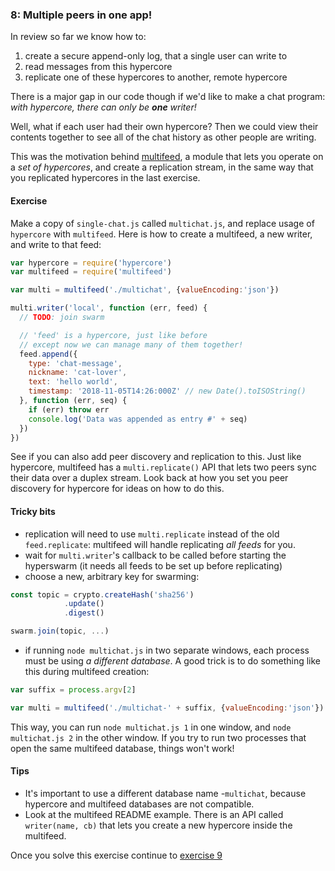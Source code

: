 ### 8: Multiple peers in one app!

In review so far we know how to:

1. create a secure append-only log, that a single user can write to
2. read messages from this hypercore
3. replicate one of these hypercores to another, remote hypercore

There is a major gap in our code though if we'd like to make a chat program: *with hypercore, there can only be **one** writer!*

Well, what if each user had their own hypercore? Then we could view their contents together to see all of the chat history as other people are writing.

This was the motivation behind [multifeed](https://github.com/kappa-db/multifeed), a module that lets you operate on a *set of hypercores*, and create a replication stream, in the same way that you replicated hypercores in the last exercise.

#### Exercise

Make a copy of `single-chat.js` called `multichat.js`, and replace usage of `hypercore` with `multifeed`. Here is how to create a multifeed, a new writer, and write to that feed:

```js
var hypercore = require('hypercore')
var multifeed = require('multifeed')

var multi = multifeed('./multichat', {valueEncoding:'json'})

multi.writer('local', function (err, feed) {
  // TODO: join swarm

  // 'feed' is a hypercore, just like before
  // except now we can manage many of them together!
  feed.append({ 
    type: 'chat-message',
    nickname: 'cat-lover',
    text: 'hello world', 
    timestamp: '2018-11-05T14:26:000Z' // new Date().toISOString()
  }, function (err, seq) {
    if (err) throw err
    console.log('Data was appended as entry #' + seq)
  })
})
```

See if you can also add peer discovery and replication to this. Just like
hypercore, multifeed has a `multi.replicate()` API that lets two peers sync
their data over a duplex stream. Look back at how you set you peer discovery
for hypercore for ideas on how to do this.

#### Tricky bits

- replication will need to use `multi.replicate` instead of the old `feed.replicate`: multifeed will handle replicating *all feeds* for you.
- wait for `multi.writer`'s callback to be called before starting the hyperswarm (it needs all feeds to be set up before replicating)
- choose a new, arbitrary key for swarming:

```js
const topic = crypto.createHash('sha256')
		    .update()
		    .digest()

swarm.join(topic, ...)
```

- if running `node multichat.js` in two separate windows, each process must be using *a different database*. A good trick is to do something like this during multifeed creation:

```js
var suffix = process.argv[2]

var multi = multifeed('./multichat-' + suffix, {valueEncoding:'json'})
```

This way, you can run `node multichat.js 1` in one window, and `node multichat.js 2` in the other window. If you try to run two processes that open the same multifeed database, things won't work!

#### Tips

- It's important to use a different database name -`multichat`, because hypercore and multifeed databases are not compatible.
- Look at the multifeed README example. There is an API called `writer(name, cb)` that lets you create a new hypercore inside the multifeed.

Once you solve this exercise continue to [exercise 9](09.html)
